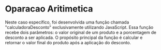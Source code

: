 # Oparacao Aritimetica
Neste caso específico, foi desenvolvida uma função chamada "calculadoraDesconto" exclusivamente utilizando JavaScript. Essa função recebe dois parâmetros: o valor original de um produto e a porcentagem de desconto a ser aplicada. O propósito principal da função é calcular e retornar o valor final do produto após a aplicação do desconto.
